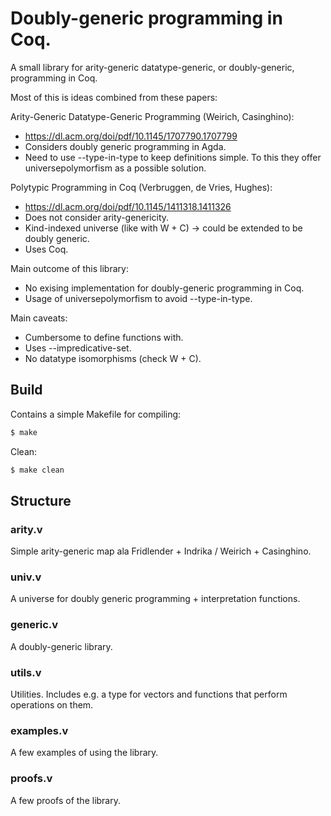 # Doubly-generic programming in Coq.

A small library for arity-generic datatype-generic, or doubly-generic, programming in Coq.

Most of this is ideas combined from these papers:

Arity-Generic Datatype-Generic Programming (Weirich, Casinghino):
- https://dl.acm.org/doi/pdf/10.1145/1707790.1707799
- Considers doubly generic programming in Agda.
- Need to use --type-in-type to keep definitions simple. To this they offer universepolymorfism as a possible solution.

Polytypic Programming in Coq (Verbruggen, de Vries, Hughes):
- https://dl.acm.org/doi/pdf/10.1145/1411318.1411326
- Does not consider arity-genericity.
- Kind-indexed universe (like with W + C) -> could be extended to be doubly generic.
- Uses Coq.

Main outcome of this library:

- No exising implementation for doubly-generic programming in Coq.
- Usage of universepolymorfism to avoid --type-in-type.

Main caveats:

- Cumbersome to define functions with.
- Uses --impredicative-set.
- No datatype isomorphisms (check W + C).

## Build

Contains a simple Makefile for compiling:
```bash
$ make
```

Clean:
```bash
$ make clean
```

## Structure

### arity.v

Simple arity-generic map ala Fridlender + Indrika / Weirich + Casinghino.

### univ.v

A universe for doubly generic programming + interpretation functions.

### generic.v

A doubly-generic library.

### utils.v

Utilities. Includes e.g. a type for vectors and functions that
perform operations on them.

### examples.v

A few examples of using the library.

### proofs.v

A few proofs of the library.

